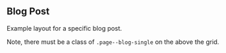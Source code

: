 ## Blog Post

Example layout for a specific blog post.

Note, there must be a class of `.page--blog-single` on the above the grid.
